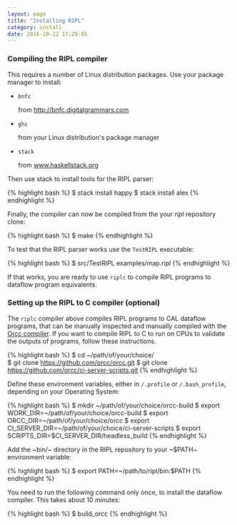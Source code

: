 ```yaml
---
layout: page
title: "Installing RIPL"
category: install
date: 2016-10-22 17:29:05
---
```


### Compiling the RIPL compiler

This requires a number of Linux distribution packages. Use your
package manager to install:

- `bnfc`

    from http://bnfc.digitalgrammars.com

- `ghc`

    from your Linux distribution's package manager

- `stack`

    from www.haskellstack.org

Then use stack to install tools for the RIPL parser:

{% highlight bash %}
$ stack install happy
$ stack install alex
{% endhighlight %}

Finally, the compiler can now be compiled from the your _ripl_
repository clone:

{% highlight bash %}
$ make
{% endhighlight %}

To test that the RIPL parser works use the `TestRIPL` executable:

{% highlight bash %}
$ src/TestRIPL examples/map.ripl
{% endhighlight %}

If that works, you are ready to use `riplc` to compile RIPL programs
to dataflow program equivalents.

### Setting up the RIPL to C compiler (optional)

The `riplc` compiler above compiles RIPL programs to CAL dataflow
programs, that can be manually inspected and manually compiled with
the [Orcc compiler](http://orcc.sourceforge.net). If you want to
compile RIPL to C to run on CPUs to validate the outputs of programs,
follow these instructions.

{% highlight bash %}
$ cd ~/path/of/your/choice/<br>
$ git clone https://github.com/orcc/orcc.git
$ git clone https://github.com/orcc/ci-server-scripts.git
{% endhighlight %}

Define these environment variables, either in `/.profile` or
`/.bash_profile`, depending on your Operating System:

{% highlight bash %}
$ mkdir ~/path/of/your/choice/orcc-build
$ export WORK_DIR=~/path/of/your/choice/orcc-build
$ export ORCC_DIR=~/path/of/your/choice/orcc
$ export CI_SERVER_DIR=~/path/of/your/choice/ci-server-scripts
$ export SCRIPTS_DIR=$CI_SERVER_DIR/headless_build
{% endhighlight %}

Add the ~bin/~ directory in the RIPL repository to your ~$PATH~
environment variable:

{% highlight bash %}
$ export PATH=~/path/to/ripl/bin:$PATH
{% endhighlight %}

You need to run the following command only once, to install the
dataflow compiler. This takes about 10 minutes:

{% highlight bash %}
$ build_orcc
{% endhighlight %}
